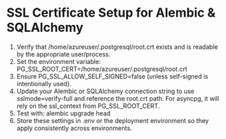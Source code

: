 # SSL Certificate Setup for Alembic & SQLAlchemy

1. Verify that /home/azureuser/.postgresql/root.crt exists and is readable by the appropriate user/process.
2. Set the environment variable:
   PG_SSL_ROOT_CERT=/home/azureuser/.postgresql/root.crt
3. Ensure PG_SSL_ALLOW_SELF_SIGNED=false (unless self-signed is intentionally used).
4. Update your Alembic or SQLAlchemy connection string to use sslmode=verify-full and reference the root.crt path. For asyncpg, it will rely on the ssl_context from PG_SSL_ROOT_CERT.
5. Test with:
   alembic upgrade head
6. Store these settings in .env or the deployment environment so they apply consistently across environments.
